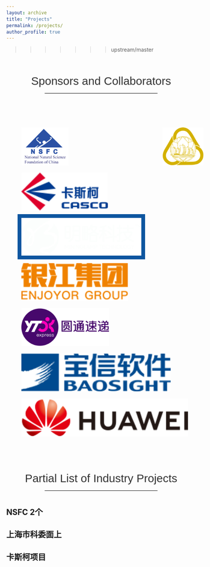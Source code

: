 ```yaml
---
layout: archive
title: "Projects"
permalink: /projects/
author_profile: true
---
```

>>>>>>> upstream/master
<style type="text/css">
.img_container{
  width: 100%;
  padding: 40px 30px;
  text-align:justify
}
.img_container>img{
  height: 100px;
  padding: 10px;
  vertical-align: middle;

}
.caption{
  padding-top: 40px;
  font-size: 30px;
  text-align: center;
  font-weight: 200;
  font-family: Microsoft YaHei,Arial;
  line-height: 1.42857143;
  color: #333;
}
.caption_line{
    width: 300px;
    height: 1px;
    margin: 10px auto 40px auto;
    background: #000000;
}
</style>


<div class="caption">Sponsors and Collaborators</div>
<div class="caption_line"></div>

<div class="img_container">
  <img src="/images/projects/National_Natural_Science_Foundation_of_China-logo.png">
  <img src="/images/projects/shanghaishiwei-logo.png">
  <img src="/images/projects/kasike-logo.png">
  <img src="/images/projects/mininglamp-logo.png" style="background: #0e56a0">
  <img src="/images/projects/yinjiang-logo.jpg">
  <img src="/images/projects/yuantong-logo.png">
  <img src="/images/projects/baoxing-logo.png">
  <img src="/images/projects/huawei-logo.png">
</div>

<div class="caption">Partial List of Industry Projects</div>
<div class="caption_line"></div>

## NSFC 2个
## 上海市科委面上
## 卡斯柯项目
